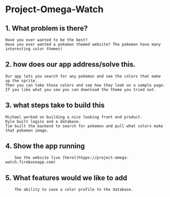# Project-Omega-Watch

## 1. What problem is there?
	Have you ever wanted to be the best?
	Have you ever wanted a pokemon themed website? The pokemon have many interesting color themes!

## 2. how does our app address/solve this.
	Our app lets you search for any pokemon and see the colors that make up the sprite.
	Then you can take those colors and see how they look on a sample page.
	If you like what you see you can download the theme you tried out.

## 3. what steps take to build this
	Michael worked on building a nice looking front end product.
	Kyle built logins and a database.
	Tim built the backend to search for pokemon and pull what colors make that pokemon image.

## 4. Show the app running
		See the website live [here](htpps://project-omega-watch.firebaseapp.com)

## 5. What features would we like to add
		The ability to save a color profile to the database.